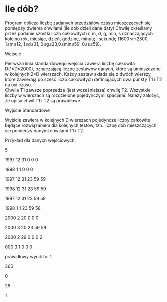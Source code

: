 # Ile dób?
Program oblicza liczbę zadanych przedziałów czasu mieszczących się pomiędzy dwiema chwilami (ile dób dzieli dane daty)
Chwilę określamy przez podanie szóstki liczb całkowitych r, m, d, g, min, s oznaczających kolejno rok, miesiąc, dzień, godzinę, minutę i sekundę 
(1600≤r≤2500, 1≤m≤12, 1≤d≤31, 0≤g≤23,0≤min≤59, 0≤s≤59).


Wejście

Pierwsza linia standardowego wejścia zawiera liczbę całkowitą D(1≤D≤2000), oznaczającą liczbę zestawów danych, 
które są umieszczone w kolejnych 2*D wierszach. Każdy zestaw składa się z dwóch wierszy, które zawierają po sześć liczb całkowitych definiujących dwa punkty 
T1 i T2 na  osi  czasu.  
Chwila T1 zawsze  poprzedza  (jest  wcześniejsza) chwilę T2. 
Wszystkie liczby w wierszach są rozdzielone pojedynczymi spacjami.
Należy założyć, że opisy chwil T1 i T2 są prawidłowe. 

Wyjście Standardowe 

Wyjście zawiera w kolejnych D wierszach pojedyncze liczby całkowite będące rozwiązaniem dla kolejnych testów, 
tzn. liczbę dób mieszczących się pomiędzy danymi chwilami T1 i T2.

Przykład dla danych wejściowych:

5

1997 12 31 0 0 0 

1998 1 1 0 0 0 

1997 12 31 23 59 59

1998 12 31 23 59 59

1997 12 31 23 59 59

1998 1 1 23 59 58

2000 2 20 0 0 0 

2000 3 20 23 59 59 

2000 2 29 0 0 0 2

000 3 1 0 0 0 

prawidłowy wynik to:
1

365

0

29

1
